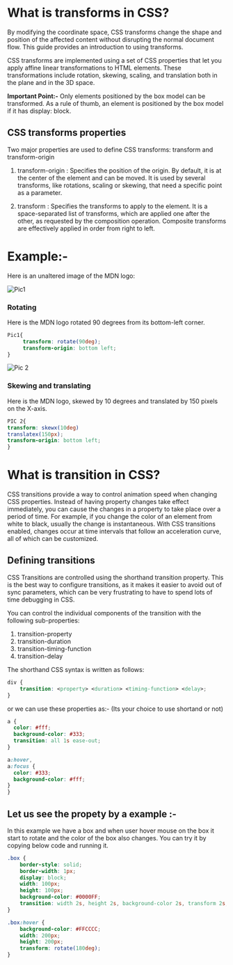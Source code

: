 # What is transforms in CSS?

By modifying the coordinate space, CSS transforms change the shape and position of the affected content without disrupting the normal document flow. This guide provides an introduction to using transforms.

CSS transforms are implemented using a set of CSS properties that let you apply affine linear transformations to HTML elements. These transformations include rotation, skewing, scaling, and translation both in the plane and in the 3D space.

**Important Point:-** Only elements positioned by the box model can be transformed. As a rule of thumb, an element is positioned by the box model if it has display: block.

## CSS transforms properties

Two major properties are used to define CSS transforms: transform and transform-origin

1. transform-origin :
Specifies the position of the origin. By default, it is at the center of the element and can be moved. It is used by several transforms, like rotations, scaling or skewing, that need a specific point as a parameter.

2. transform :
Specifies the transforms to apply to the element. It is a space-separated list of transforms, which are applied one after the other, as requested by the composition operation. Composite transforms are effectively applied in order from right to left.

# Example:- 

Here is an unaltered image of the MDN logo:

![Pic1](https://user-images.githubusercontent.com/76097113/134759900-c2276736-1f37-4465-a620-3b882d6d6849.jpg)

### Rotating 
Here is the MDN logo rotated 90 degrees from its bottom-left corner. 
```CSS
Pic1{
     transform: rotate(90deg);
     transform-origin: bottom left;
}
```
![Pic 2](https://user-images.githubusercontent.com/76097113/134760120-ed771337-dd28-41f6-b97f-5ef9f4d615f0.jpg)

### Skewing and translating 


Here is the MDN logo, skewed by 10 degrees and translated by 150 pixels on the X-axis.

```CSS
PIC 2{
transform: skewx(10deg) 
translatex(150px);
transform-origin: bottom left;
}
```
# What is transition in CSS?
CSS transitions provide a way to control animation speed when changing CSS properties. Instead of having property changes take effect immediately, you can cause the changes in a property to take place over a period of time. For example, if you change the color of an element from white to black, usually the change is instantaneous. With CSS transitions enabled, changes occur at time intervals that follow an acceleration curve, all of which can be customized.

## Defining transitions
CSS Transitions are controlled using the shorthand transition property. This is the best way to configure transitions, as it makes it easier to avoid out of sync parameters, which can be very frustrating to have to spend lots of time debugging in CSS.

You can control the individual components of the transition with the following sub-properties:

1. transition-property <br>
2. transition-duration <br>
3. transition-timing-function <br>
4. transition-delay <br>

The shorthand CSS syntax is written as follows:

```CSS
div {
    transition: <property> <duration> <timing-function> <delay>;
}
```

or we can use these properties as:- (Its your choice to use shortand or not)

```CSS
a {
  color: #fff;
  background-color: #333;
  transition: all 1s ease-out;
}

a:hover,
a:focus {
  color: #333;
  background-color: #fff;
}
}
```

## Let us see the propety by a example :-
In this example we have a box and when user hover mouse on the box it start to rotate and the color of the box also changes. You can try it by copying below code and running it.

```CSS
.box {
    border-style: solid;
    border-width: 1px;
    display: block;
    width: 100px;
    height: 100px;
    background-color: #0000FF;
    transition: width 2s, height 2s, background-color 2s, transform 2s;
}

.box:hover {
    background-color: #FFCCCC;
    width: 200px;
    height: 200px;
    transform: rotate(180deg);
}
```
